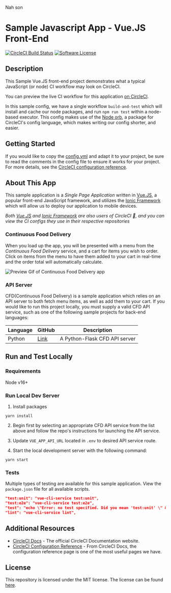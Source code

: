 Nah son
# Sample Javascript App - Vue.JS Front-End

[![CircleCI Build Status](https://circleci.com/gh/CircleCI-Public/sample-javascript-cfd.svg?style=shield)](https://circleci.com/gh/CircleCI-Public/sample-javascript-cfd) [![Software License](https://img.shields.io/badge/license-MIT-blue.svg)](https://raw.githubusercontent.com/CircleCI-Public/sample-javascript-cfd/main/LICENSE)

## Description

This Sample Vue.JS front-end project demonstrates what a typical JavaScript (or node) CI workflow may look on CircleCI.

You can preview the live CI workflow for this application [on CircleCI](https://app.circleci.com/pipelines/github/CircleCI-Public/sample-javascript-cfd?branch=main).

In this sample config, we have a single workflow `build-and-test` which will install and cache our node packages, and run `npm run test` within a node-based executor. This config makes use of the [Node orb](https://circleci.com/developer/orbs/orb/circleci/node), a package for CircleCI's config language, which makes writing our config shorter, and easier.

## Getting Started

If you would like to copy the [config.yml](https://github.com/CircleCI-public/sample-javascript-cfd/blob/main/.circleci/config.yml) and adapt it to your project, be sure to read the comments in the config file to ensure it works for your project. For more details, see the [CircleCI configuration reference](https://circleci.com/docs/2.0/configuration-reference/).

## About This App

This sample application is a _Single Page Application_ written in [Vue.JS](https://github.com/vuejs/vue), a popular front-end JavaScript framework, and utilizes the [Ionic Framework](https://ionicframework.com/) which will allow us to deploy our application to mobile devices.

_Both [Vue.JS](https://github.com/vuejs/vue) and [Ionic Framework](https://ionicframework.com/) are also users of CircleCI 🎉, and you can view the CI configs they use in their respective repositories_

### Continuous Food Delivery

When you load up the app, you will be presented with a menu from the _Continuous Food Delivery_ service, and a cart for items you wish to order. Click on items from the menu to have them added to your cart in real-time and the order total will automatically calculate.

![Preview Gif of Continuous Food Delivery app](https://github.com/CircleCI-Public/sample-javascript-cfd/blob/master/.github/img/preview.gif?raw=true)

### API Server

CFD(Continuous Food Delivery) is a sample application which relies on an API server to both fetch menu items, as well as add them to your cart. If you would like to run this project locally, you must supply a valid CFD API service, such as one of the following sample projects for back-end languages:

| Language |  GitHub | Description |
|---|---|---|
|  Python | [Link](https://github.com/CircleCI-Public/sample-python-cfd)  | A Python-Flask CFD API server  |

## Run and Test Locally

### Requirements

Node v16+

### Run Local Dev Server

1. Install packages

```
yarn install
```

2. Begin first by selecting an appropriate CFD API service from the list above and follow the repo's instructions for launching the API service.

3. Update `VUE_APP_API_URL` located in `.env` to desired API service route.

4. Start the local development server with the following command:

```
yarn start
```

### Tests

Multiple types of testing are available for this sample application. View the `package.json` file for all available scripts.

```json
"test:unit": "vue-cli-service test:unit",
"test:e2e": "vue-cli-service test:e2e",
"test": "echo \"Error: no test specified. Did you mean 'test:unit' \" && exit 0"
"lint": "vue-cli-service lint",
```

## Additional Resources

* [CircleCI Docs](https://circleci.com/docs/) - The official CircleCI Documentation website.
* [CircleCI Configuration Reference](https://circleci.com/docs/2.0/configuration-reference/#section=configuration) - From CircleCI Docs, the configuration reference page is one of the most useful pages we have.


## License

This repository is licensed under the MIT license.
The license can be found [here](./LICENSE).

